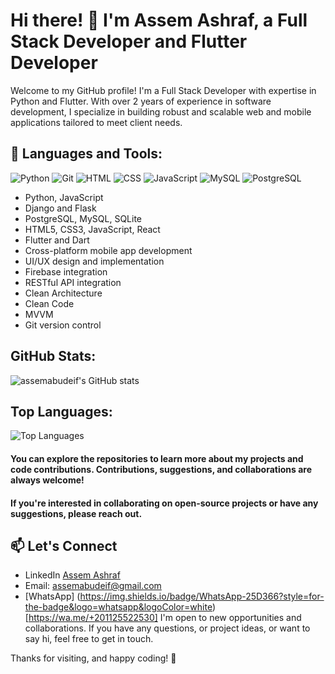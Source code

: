 # Hi there! 👋 I'm Assem Ashraf, a Full Stack Developer and  Flutter Developer

Welcome to my GitHub profile! I'm a Full Stack Developer with expertise in Python and Flutter. With over 2 years of experience in software development, I specialize in building robust and scalable web and mobile applications tailored to meet client needs.

## 🚀 Languages and Tools:
![Python](https://img.shields.io/badge/Python-3670A0?style=for-the-badge&logo=python&logoColor=ffdd54)
![Git](https://img.shields.io/badge/Git-F05032?style=for-the-badge&logo=git&logoColor=white)
![HTML](https://img.shields.io/badge/HTML5-E34F26?style=for-the-badge&logo=html5&logoColor=white)
![CSS](https://img.shields.io/badge/CSS3-1572B6?style=for-the-badge&logo=css3&logoColor=white)
![JavaScript](https://img.shields.io/badge/JavaScript-F7DF1E?style=for-the-badge&logo=javascript&logoColor=black)
![MySQL](https://img.shields.io/badge/MySQL-4479A1?style=for-the-badge&logo=mysql&logoColor=white)
![PostgreSQL](https://img.shields.io/badge/PostgreSQL-336791?style=for-the-badge&logo=postgresql&logoColor=white)
- Python, JavaScript
- Django and Flask
- PostgreSQL, MySQL, SQLite
- HTML5, CSS3, JavaScript, React
- Flutter and Dart
- Cross-platform mobile app development
- UI/UX design and implementation
- Firebase integration
- RESTful API integration
- Clean Architecture
- Clean Code
- MVVM
- Git version control

## GitHub Stats:
![assemabudeif's GitHub stats](https://github-readme-stats.vercel.app/api?username=assemabudeif&show_icons=true&theme=radical)

## Top Languages:
![Top Languages](https://github-readme-stats.vercel.app/api/top-langs/?username=assemabudeif&layout=compact&theme=radical)

#### You can explore the repositories to learn more about my projects and code contributions. Contributions, suggestions, and collaborations are always welcome!


#### If you're interested in collaborating on open-source projects or have any suggestions, please reach out.

## 📫 Let's Connect
- LinkedIn [Assem Ashraf](https://www.linkedin.com/in/assemabudeif/)
- Email: assemabudeif@gmail.com
- [WhatsApp]
(https://img.shields.io/badge/WhatsApp-25D366?style=for-the-badge&logo=whatsapp&logoColor=white)[https://wa.me/+201125522530]
I'm open to new opportunities and collaborations. If you have any questions, or project ideas, or want to say hi, feel free to get in touch.

Thanks for visiting, and happy coding! 🎉
